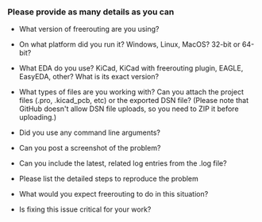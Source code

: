 ### Please provide as many details as you can
* What version of freerouting are you using?

* On what platform did you run it? Windows, Linux, MacOS? 32-bit or 64-bit?

* What EDA do you use? KiCad, KiCad with freerouting plugin, EAGLE, EasyEDA, other? What is its exact version?

* What types of files are you working with? Can you attach the project files (.pro, .kicad_pcb, etc) or the exported DSN file? (Please note that GitHub doesn't allow DSN file uploads, so you need to ZIP it before uploading.)

* Did you use any command line arguments?

* Can you post a screenshot of the problem?

* Can you include the latest, related log entries from the .log file?

* Please list the detailed steps to reproduce the problem

* What would you expect freerouting to do in this situation?

* Is fixing this issue critical for your work?
